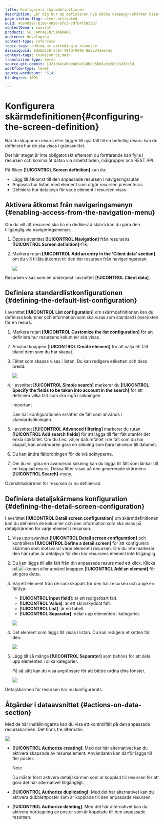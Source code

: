 ```yaml
---
title: Konfigurera skärmdefinitionen
description: Lär dig hur du definierar nya Adobe Campaign-skärmar baserat på resursdatastrukturen.
page-status-flag: never-activated
uuid: 40848197-b1a0-4018-bfc3-7df64fb83307
contentOwner: sauviat
products: SG_CAMPAIGN/STANDARD
audience: developing
content-type: reference
topic-tags: adding-or-extending-a-resource
discoiquuid: 9dabb328-ac0c-49fd-8996-8d56341ee7ac
context-tags: cusResource,main
translation-type: tm+mt
source-git-commit: 1321c84c49de6d9a318bbc5bb8a0e28b332d2b5d
workflow-type: tm+mt
source-wordcount: '614'
ht-degree: 100%

---
```



# Konfigurera skärmdefinitionen{#configuring-the-screen-definition}

När du skapar en resurs eller lägger till nya fält till en befintlig resurs kan du definiera hur de ska visas i gränssnittet.

Det här steget är inte obligatoriskt eftersom du fortfarande kan fylla i resursen och komma åt datan via arbetsflöden, målgrupper och REST API.

På fliken **[!UICONTROL Screen definition]** kan du:

* Lägg till åtkomst till den anpassade resursen i navigeringsrutan
* Anpassa hur listan med element som utgör resursen presenteras
* Definiera hur detaljvyn för varje element i resursen visas

## Aktivera åtkomst från navigeringsmenyn {#enabling-access-from-the-navigation-menu}

Om du vill att resursen ska ha en dedikerad skärm kan du göra den tillgänglig via navigeringsmenyn.

1. Öppna avsnittet **[!UICONTROL Navigation]** från resursens **[!UICONTROL Screen definition]**-flik.
1. Markera rutan **[!UICONTROL Add an entry in the 'Client data' section]** om du vill tillåta åtkomst till den här resursen från navigeringsrutan.

   ![](assets/schema_extension_19.png)

Resursen visas som en underpost i avsnittet **[!UICONTROL Client data]**.

## Definiera standardlistkonfigurationen {#defining-the-default-list-configuration}

I avsnittet **[!UICONTROL List configuration]** om skärmdefinitionen kan du definiera kolumner och information som ska visas som standard i översikten för en resurs.

1. Markera rutan **[!UICONTROL Customize the list configuration]** för att definiera hur resursens kolumner ska visas.
1. Använd knappen **[!UICONTROL Create element]** för att välja ett fält bland dem som du har skapat.
1. Fältet som skapas visas i listan. Du kan redigera etiketten och dess bredd.

   ![](assets/schema_extension_20.png)

1. I avsnittet **[!UICONTROL Simple search]** markerar du **[!UICONTROL Specify the fields to be taken into account in the search]** för att definiera vilka fält som ska ingå i sökningen.

   >[!IMPORTANT]
   >
   >Den här konfigurationen ersätter de fält som används i standardsökningen.

1. I avsnittet **[!UICONTROL Advanced filtering]** markerar du rutan **[!UICONTROL Add search fields]** för att lägga till fler fält utanför det enkla sökfältet. Om du t.ex. väljer datumfältet i de fält som du har skapat, kan användaren göra en sökning som bara hänvisar till datumet.
1. Du kan ändra fältordningen för de två söktyperna.
1. Om du vill göra en avancerad sökning kan du lägga till fält som länkar till en kopplad resurs. Dessa filter visas på den genererade skärmens **[!UICONTROL Search]**-meny.

Översiktsskärmen för resursen är nu definierad.

## Definiera detaljskärmens konfiguration {#defining-the-detail-screen-configuration}

I avsnittet **[!UICONTROL Detail screen configuration]** om skärmdefinitionen kan du definiera de kolumner och den information som ska visas på detaljskärmen för varje element i resursen.

1. Visa upp avsnittet **[!UICONTROL Detail screen configuration]** och kontrollera **[!UICONTROL Define a detail screen]** för att konfigurera skärmen som motsvarar varje element i resursen. Om du inte markerar den här rutan är detaljvyn för den här resursens element inte tillgänglig.
1. Du kan lägga till alla fält från din anpassade resurs med ett klick. Klicka på ![](assets/addallfieldsicon.png)-ikonen eller använd knappen **[!UICONTROL Add an element]** för att göra detta.
1. Välj ett element från de som skapats för den här resursen och ange en fälttyp:

   * **[!UICONTROL Input field]**: är ett redigerbart fält.
   * **[!UICONTROL Value]**: är ett skrivskyddat fält.
   * **[!UICONTROL List]**: är en tabell.
   * **[!UICONTROL Separator]**: delar upp elementen i kategorier.

   ![](assets/schema_extension_23.png)

1. Det element som läggs till visas i listan. Du kan redigera etiketten för den.

   ![](assets/schema_extension_22.png)

1. Lägg till så många **[!UICONTROL Separator]** som behövs för att dela upp elementen i olika kategorier.

   På så sätt kan du visa avgränsare för att bättre ordna dina fönster.

   ![](assets/schema_extension_25.png)

Detaljskärmen för resursen har nu konfigurerats.

## Åtgärder i dataavsnittet {#actions-on-data-section}

Med de här inställningarna kan du visa ett kontrollfält på den anpassade resursskärmen. Det finns tre alternativ:

![](assets/schema_extension_actions.png)

* **[!UICONTROL Authorize creating]**: Med det här alternativet kan du aktivera skapande av resurselement. Användaren kan därför lägga till fler poster.

   >[!NOTE]
   >
   >Du måste först aktivera detaljskärmen som är kopplad till resursen för att göra det här alternativet tillgängligt.

* **[!UICONTROL Authorize duplicating]**: Med det här alternativet kan du aktivera dubblettposter som är kopplade till den anpassade resursen.
* **[!UICONTROL Authorize deleting]**: Med det här alternativet kan du aktivera borttagning av poster som är kopplade till den anpassade resursen.

